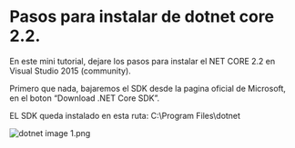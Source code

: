 # Pasos para instalar de dotnet core 2.2.
En este mini tutorial, dejare los pasos para instalar el NET CORE 2.2 en Visual Studio 2015 (community).

Primero que nada, bajaremos el SDK desde la pagina oficial de Microsoft, en el boton “Download .NET Core SDK”.

EL SDK queda instalado en esta ruta: C:\Program Files\dotnet

![dotnet image 1.png](https://tydw.files.wordpress.com/2019/04/dotnet-ruta-fisica.png)